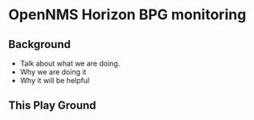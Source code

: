 # OpenNMS Horizon BPG  monitoring 

## Background 
- Talk about what we are doing.
- Why we are doing it 
- Why it will be helpful 

## This Play Ground








